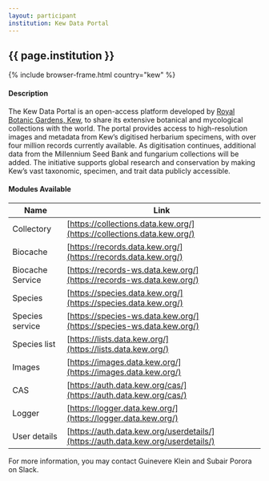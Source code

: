 ```yaml
---
layout: participant
institution: Kew Data Portal
---
```


## {{ page.institution }}

{% include browser-frame.html country="kew" %}

#### Description 

The Kew Data Portal is an open-access platform developed by [Royal Botanic Gardens, Kew](http://kew.org), to share its extensive botanical and mycological collections with the world. The portal provides access to high-resolution images and metadata from Kew’s digitised herbarium specimens, with over four million records currently available. As digitisation continues, additional data from the Millennium Seed Bank and fungarium collections will be added. The initiative supports global research and conservation by making Kew’s vast taxonomic, specimen, and trait data publicly accessible.

#### Modules Available 

| Name             | Link                                                                             |
|------------------|----------------------------------------------------------------------------------|
| Collectory       | [https://collections.data.kew.org/](https://collections.data.kew.org/)                 |
| Biocache         | [https://records.data.kew.org/](https://records.data.kew.org/)                   |
| Biocache Service | [https://records-ws.data.kew.org/](https://records-ws.data.kew.org/)             |
| Species          | [https://species.data.kew.org/](https://species.data.kew.org/)                   |
| Species service  | [https://species-ws.data.kew.org/](https://species-ws.data.kew.org/)             |
| Species list     | [https://lists.data.kew.org/](https://lists.data.kew.org/)                       |
| Images           | [https://images.data.kew.org/](https://images.data.kew.org/)                     |
| CAS              | [https://auth.data.kew.org/cas/](https://auth.data.kew.org/cas/)                 |
| Logger           | [https://logger.data.kew.org/](https://logger.data.kew.org/)                     |
| User details     | [https://auth.data.kew.org/userdetails/](https://auth.data.kew.org/userdetails/) |


For more information, you may contact Guinevere Klein and Subair Porora on Slack.
